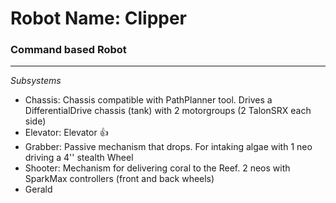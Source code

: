 # Robot Name: Clipper
### Command based Robot

---
_Subsystems_
- Chassis: Chassis compatible with PathPlanner tool. Drives a DifferentialDrive chassis (tank) with 2 motorgroups (2 TalonSRX each side)
- Elevator: Elevator 👍
- Grabber: Passive mechanism that drops. For intaking algae with 1 neo driving a 4'' stealth Wheel
- Shooter: Mechanism for delivering coral to the Reef. 2 neos with SparkMax controllers (front and back wheels)
- Gerald
